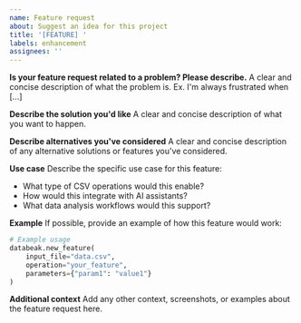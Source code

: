 ```yaml
---
name: Feature request
about: Suggest an idea for this project
title: '[FEATURE] '
labels: enhancement
assignees: ''
---
```


**Is your feature request related to a problem? Please describe.** A clear and
concise description of what the problem is. Ex. I'm always frustrated when [...]

**Describe the solution you'd like** A clear and concise description of what you
want to happen.

**Describe alternatives you've considered** A clear and concise description of
any alternative solutions or features you've considered.

**Use case** Describe the specific use case for this feature:

- What type of CSV operations would this enable?
- How would this integrate with AI assistants?
- What data analysis workflows would this support?

**Example** If possible, provide an example of how this feature would work:

```python
# Example usage
databeak.new_feature(
    input_file="data.csv",
    operation="your_feature",
    parameters={"param1": "value1"}
)
```

**Additional context** Add any other context, screenshots, or examples about the
feature request here.
